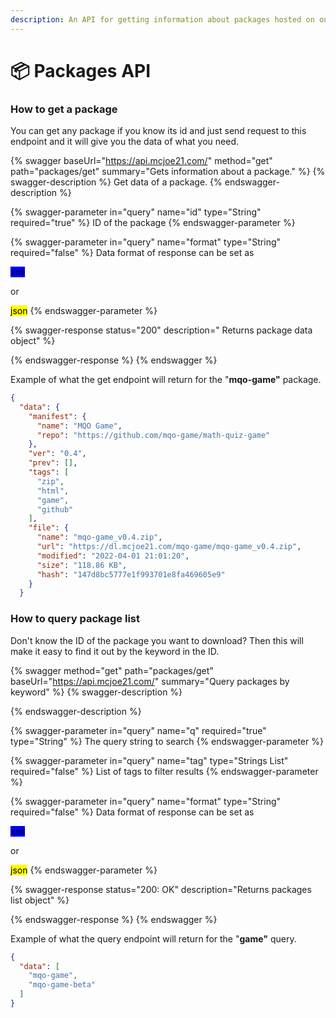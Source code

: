 ```yaml
---
description: An API for getting information about packages hosted on our service
---
```


# 📦 Packages API

### How to get a package <a href="#get" id="get"></a>

You can get any package if you know its id and just send request to this endpoint and it will give you the data of what you need.

{% swagger baseUrl="https://api.mcjoe21.com/" method="get" path="packages/get" summary="Gets information about a package." %}
{% swagger-description %}
Get data of a package.
{% endswagger-description %}

{% swagger-parameter in="query" name="id" type="String" required="true" %}
ID of the package
{% endswagger-parameter %}

{% swagger-parameter in="query" name="format" type="String" required="false" %}
Data format of response can be set as

<mark style="background-color:blue;">xml</mark>

or

<mark style="background-color:yellow;">json</mark>
{% endswagger-parameter %}

{% swagger-response status="200" description=" Returns package data object" %}

{% endswagger-response %}
{% endswagger %}

Example of what the get endpoint will return for the "**mqo-game"** package.

```json
{
  "data": {
    "manifest": {
      "name": "MQO Game",
      "repo": "https://github.com/mqo-game/math-quiz-game"
    },
    "ver": "0.4",
    "prev": [],
    "tags": [
      "zip",
      "html",
      "game",
      "github"
    ],
    "file": {
      "name": "mqo-game_v0.4.zip",
      "url": "https://dl.mcjoe21.com/mqo-game/mqo-game_v0.4.zip",
      "modified": "2022-04-01 21:01:20",
      "size": "118.86 KB",
      "hash": "147d8bc5777e1f993701e8fa469605e9"
    }
  }
```

### How to query package list <a href="#query" id="query"></a>

Don't know the ID of the package you want to download? Then this will make it easy to find it out by the keyword in the ID.

{% swagger method="get" path="packages/get" baseUrl="https://api.mcjoe21.com/" summary="Query packages by keyword" %}
{% swagger-description %}

{% endswagger-description %}

{% swagger-parameter in="query" name="q" required="true" type="String" %}
The query string to search
{% endswagger-parameter %}

{% swagger-parameter in="query" name="tag" type="Strings List" required="false" %}
List of tags to filter results
{% endswagger-parameter %}

{% swagger-parameter in="query" name="format" type="String" required="false" %}
Data format of response can be set as

<mark style="background-color:blue;">xml</mark>

or

<mark style="background-color:yellow;">json</mark>
{% endswagger-parameter %}

{% swagger-response status="200: OK" description="Returns packages list object" %}

{% endswagger-response %}
{% endswagger %}

Example of what the query endpoint will return for the "**game"** query.

```json
{
  "data": [
    "mqo-game",
    "mqo-game-beta"
  ]
}
```

